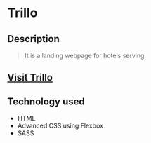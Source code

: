 # Trillo

## Description
> It is a landing webpage for hotels serving


<h2><a href="https://trillo-asaad.netlify.app/" target="_blank">Visit Trillo</a></h2>


<h2>Technology used</h2>
<ul>
    <li>HTML</li>
    <li>Advanced CSS using Flexbox</li>
    <li>SASS</li>
</ul>
